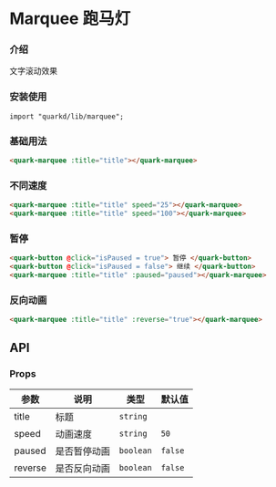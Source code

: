 # Marquee 跑马灯

### 介绍

文字滚动效果

### 安装使用

```tsx
import "quarkd/lib/marquee";
```

### 基础用法

```html
<quark-marquee :title="title"></quark-marquee>
```

### 不同速度

```html
<quark-marquee :title="title" speed="25"></quark-marquee>
<quark-marquee :title="title" speed="100"></quark-marquee>
```

### 暂停

```html
<quark-button @click="isPaused = true"> 暂停 </quark-button>
<quark-button @click="isPaused = false"> 继续 </quark-button>
<quark-marquee :title="title" :paused="paused"></quark-marquee>
```

### 反向动画

```html
<quark-marquee :title="title" :reverse="true"></quark-marquee>
```

## API

### Props

| 参数    | 说明         | 类型      | 默认值  |
| ------- | ------------ | --------- | ------- |
| title   | 标题         | `string`  |
| speed   | 动画速度     | `string`  | `50`    |
| paused  | 是否暂停动画 | `boolean` | `false` |
| reverse | 是否反向动画 | `boolean` | `false` |
